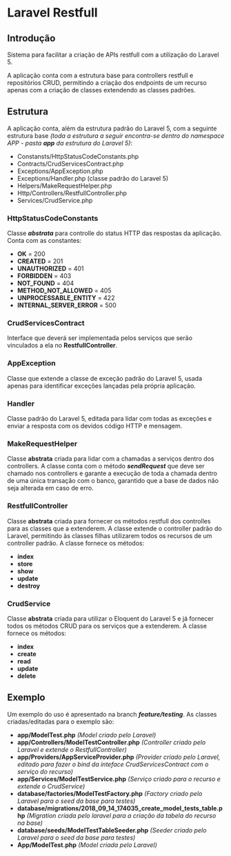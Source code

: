 # Laravel Restfull

## Introdução
Sistema para facilitar a criação de APIs restfull com a utilização do Laravel 5.

A aplicação conta com a estrutura base para controllers restfull e repositórios CRUD, permitindo a criação dos endpoints de um recurso apenas com a criação de classes extendendo as classes padrões.

## Estrutura
A aplicação conta, além da estrutura padrão do Laravel 5, com a seguinte estrutura base _(toda a estrutura a seguir encontra-se dentro do namespace APP - pasta __app__ da estrutura do Laravel 5)_:
  - Constansts/HttpStatusCodeConstants.php
  - Contracts/CrudServicesContract.php
  - Exceptions/AppException.php
  - Exceptions/Handler.php (classe padrão do Laravel 5)
  - Helpers/MakeRequestHelper.php
  - Http/Controllers/RestfullController.php
  - Services/CrudService.php

### HttpStatusCodeConstants
Classe ___abstrata___ para controlle do status HTTP das respostas da aplicação.
Conta com as constantes:
  - __OK__ = 200
  - __CREATED__ = 201
  - __UNAUTHORIZED__ = 401
  - __FORBIDDEN__ = 403
  - __NOT_FOUND__ = 404
  - __METHOD_NOT_ALLOWED__ = 405
  - __UNPROCESSABLE_ENTITY__ = 422
  - __INTERNAL_SERVER_ERROR__ = 500

### CrudServicesContract
Interface que deverá ser implementada pelos serviços que serão vinculados a ela no __RestfullController__.
### AppException
Classe que extende a classe de exceção padrão do Laravel 5, usada apenas para identificar exceções lançadas pela própria aplicação.
### Handler
Classe padrão do Laravel 5, editada para lidar com todas as exceções e enviar a resposta com os devidos código HTTP e mensagem. 
### MakeRequestHelper
Classe __abstrata__ criada para lidar com a chamadas a serviços dentro dos controllers. A classe conta com o método ___sendRequest___ que deve ser chamado nos controllers e garante a execução de toda a chamada dentro de uma única transação com o banco, garantido que a base de dados não seja alterada em caso de erro.
### RestfullController
Classe __abstrata__ criada para fornecer os métodos restfull dos controlles para as classes que a extenderem. A classe extende o controller padrão do Laravel, permitindo às classes filhas utilizarem todos os recursos de um controller padrão. A classe fornece os métodos:
 - __index__  
 - __store__
 - __show__
 - __update__
 - __destroy__
### CrudService
Classe __abstrata__ criada para utilizar o Eloquent do Laravel 5 e já fornecer todos os métodos CRUD para os serviços que a extenderem. A classe fornece os métodos:
 - __index__  
 - __create__
 - __read__
 - __update__
 - __delete__
## Exemplo
Um exemplo do uso é apresentado na branch ___feature/testing___.
As classes criadas/editadas para o exemplo são:
 - __app/ModelTest.php__ _(Model criado pelo Laravel)_
 - __app/Controllers/ModelTestController.php__ _(Controller criado pelo Laravel e extende o RestfullController)_
 - __app/Providers/AppServiceProvider.php__ _(Provider criado pelo Laravel, editado para fazer o bind da inteface CrudServicesContract com o serviço do recurso)_
 - __app/Services/ModelTestService.php__ _(Serviço criado para o recurso e extende o CrudService)_
 - __database/factories/ModelTestFactory.php__ _(Factory criado pelo Laravel para o seed da base para testes)_
 - __database/migrations/2018_09_14_174035_create_model_tests_table.php__ _(Migration criada pelo laravel para a criação da tabela do recurso na base)_
 - __database/seeds/ModelTestTableSeeder.php__ _(Seeder criado pelo Laravel para o seed da base para testes)_
 - __App/ModelTest.php__ _(Model criada pelo Laravel)_